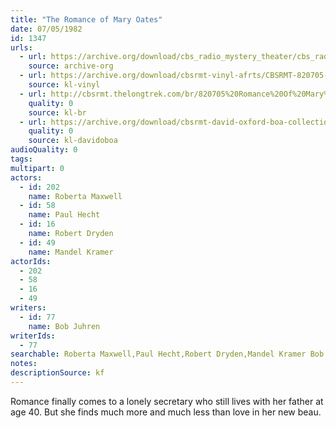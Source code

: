 ```yaml
---
title: "The Romance of Mary Oates"
date: 07/05/1982
id: 1347
urls: 
  - url: https://archive.org/download/cbs_radio_mystery_theater/cbs_radio_mystery_theater-1301-1350.zip/cbs_radio_mystery_theater-1301-1350%2Fcbsrmt_1347_the_romance_of_mary_oates.mp3
    source: archive-org
  - url: https://archive.org/download/cbsrmt-vinyl-afrts/CBSRMT-820705-1347-The-Romance-Of-Mary-Oates_afrts.mp3
    source: kl-vinyl
  - url: http://cbsrmt.thelongtrek.com/br/820705%20Romance%20Of%20Mary%20Oates%20-%20WBBM.mp3
    quality: 0
    source: kl-br
  - url: https://archive.org/download/cbsrmt-david-oxford-boa-collection/CBSRMT-820705-1347-The-Romance-of-Mary-Oates-(AFRTS)-(256-44)-{BoA}.mp3
    quality: 0
    source: kl-davidoboa
audioQuality: 0
tags: 
multipart: 0
actors:  
  - id: 202
    name: Roberta Maxwell  
  - id: 58
    name: Paul Hecht  
  - id: 16
    name: Robert Dryden  
  - id: 49
    name: Mandel Kramer
actorIds:  
  - 202  
  - 58  
  - 16  
  - 49
writers:  
  - id: 77
    name: Bob Juhren
writerIds:  
  - 77
searchable: Roberta Maxwell,Paul Hecht,Robert Dryden,Mandel Kramer Bob Juhren
notes: 
descriptionSource: kf
---
```

Romance finally comes to a lonely secretary who still lives with her father at age 40. But she finds much more and much less than love in her new beau.